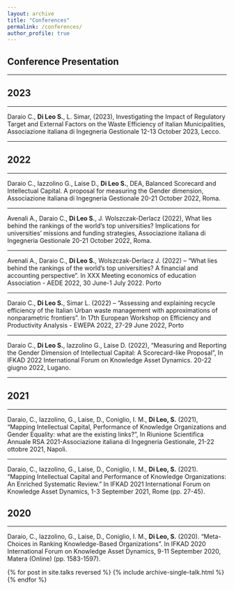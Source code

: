 ```yaml
---
layout: archive
title: "Conferences"
permalink: /conferences/
author_profile: true
---
```


## Conference Presentation
_________________

## 2023
_________________
Daraio C., **Di Leo S.**, L. Simar, (2023), Investigating the Impact of Regulatory Target and External Factors on the Waste 
Efficiency of Italian Municipalities, Associazione italiana di Ingegneria Gestionale 12-13 October 2023, Lecco.
_________________


## 2022
_________________

Daraio C., Iazzolino G., Laise D., **Di Leo S.**, DEA, Balanced Scorecard and Intellectual Capital. A proposal for 
measuring the Gender dimension, Associazione italiana di Ingegneria Gestionale 20-21 October 2022, Roma.
_________________

Avenali A., Daraio C., **Di Leo S.**, J. Wolszczak-Derlacz (2022), What lies behind the rankings of the world’s top 
universities? Implications for universities’ missions and funding strategies, Associazione italiana di Ingegneria Gestionale 
20-21 October 2022, Roma.
_________________

Avenali A., Daraio C., **Di Leo S.**, Wolszczak-Derlacz J. (2022) – “What lies behind the rankings of the world’s top 
universities? A financial and accounting perspective”. In XXX Meeting economics of education Association - AEDE 
2022, 30 June-1 July 2022. Porto
_________________

Daraio C., **Di Leo S.**, Simar L. (2022) – “Assessing and explaining recycle efficiency of the Italian Urban waste 
management with approximations of nonparametric frontiers”. In 17th European Workshop on Efficiency and 
Productivity Analysis - EWEPA 2022, 27-29 June 2022, Porto
_________________
Daraio C., **Di Leo S.**, Iazzolino G., Laise D. (2022), “Measuring and Reporting the Gender Dimension of Intellectual 
Capital: A Scorecard-like Proposal”, In IFKAD 2022 International Forum on Knowledge Asset Dynamics. 20-22 
giugno 2022, Lugano.

_________________

## 2021
_________________

Daraio, C., Iazzolino, G., Laise, D., Coniglio, I. M., **Di Leo, S.** (2021), “Mapping Intellectual Capital, Performance 
of Knowledge Organizations and Gender Equality: what are the existing links?”, In Riunione Scientifica Annuale RSA
2021-Associazione italiana di Ingegneria Gestionale, 21-22 ottobre 2021, Napoli.
_________________
Daraio, C., Iazzolino, G., Laise, D., Coniglio, I. M., **Di Leo, S.** (2021). “Mapping Intellectual Capital and 
Performance of Knowledge Organizations: An Enriched Systematic Review.” In IFKAD 2021 International Forum on 
Knowledge Asset Dynamics, 1-3 September 2021, Rome (pp. 27-45).

## 2020
_________________
Daraio, C., Iazzolino, G., Laise, D., Coniglio, I. M., **Di Leo, S.** (2020). “Meta-Choices in Ranking Knowledge-Based Organizations”. In IFKAD 2020 International Forum on Knowledge Asset Dynamics, 9-11 September 2020, Matera (Online) (pp. 1583-1597).

{% for post in site.talks reversed %}
  {% include archive-single-talk.html %}
{% endfor %}
